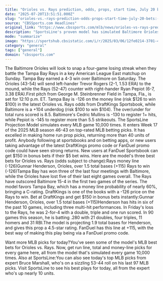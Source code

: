 ```yaml
---
title: "Orioles vs. Rays prediction, odds, props, start time, July 20 bets: Free Sunday picks from proven model"
date: "2025-07-20T13:51:51.000Z"
slug: "orioles-vs.-rays-prediction-odds-props-start-time-july-20-bets:-free-sunday-picks-from-proven-model"
source: "CBSSports.com Headlines"
original_link: "https://www.cbssports.com/mlb/news/orioles-vs-rays-prediction-odds-props-start-time-july-20-bets-free-sunday-picks-from-proven-model/"
description: "SportsLine's proven model has simulated Baltimore Orioles vs. Tampa Bay Rays 10,000 times and released its MLB picks for Sunday's game"
mode: "summarize"
image: "https://sportshub.cbsistatic.com/i/r/2025/03/06/12fe0214-3701-4309-b5e7-f5c4cc90c404/thumbnail/1200x675/ce64b489593add4699d4a8dd7057bedc/gunnar-henderson-orioles.jpg"
category: "general"
tags: ["general"]
domain: "cbssports.com"
---
```

The Baltimore Orioles will look to snap a four-game losing streak when they battle the Tampa Bay Rays in a key American League East matchup on Sunday. Tampa Bay earned a 4-3 win over Baltimore on Saturday. The Orioles (43-54) will send left-hander Trevor Rogers (2-1, 1.53 ERA) to the mound, while the Rays (52-47) counter with right-hander Ryan Pepiot (6-7, 3.38 ERA).First pitch from George M. Steinbrenner Field in Tampa, Fla., is set for 12:10 p.m. ET. Tampa Bay is -126 on the money line (risk $126 to win $100) in the latest Orioles vs. Rays odds from DraftKings Sportsbook, while Baltimore is a +104 underdog (risk $100 to win $104). The over/under for total runs scored is 8.5. Baltimore's Cedric Mullins is -130 to register 1+ hits, while Pepiot is -145 to register more than 5.5 strikeouts. The SportsLine Projection Model simulates every MLB game 10,000 times. It enters Week 17 of the 2025 MLB season 46-43 on top-rated MLB betting picks. It has excelled in making home run prop picks, returning more than 40 units of profit. Anybody following at sportsbooks and on betting apps, or new users taking advantage of the latest DraftKings promo code or FanDuel promo code could have seen strong returns. New users at FanDuel Sportsbook can get $150 in bonus bets if their $5 bet wins. Here are the model's three best bets for Orioles vs. Rays (odds subject to change):Rays money line (-126)Gunnar Henderson, Orioles, over 1.5 total bases (+115)
Rays to win (-126)Tampa Bay has won three of the last four meetings with Baltimore, while the Orioles have lost five of their last eight games overall. The Rays have outscored Baltimore 15-4 in the first two games of the series. The model favors Tampa Bay, which has a money line probability of nearly 60%, bringing a C-rating. DraftKings is one of the books with a -126 price on the Rays to win. Bet at DraftKings and get $150 in bonus bets instantly:Gunnar Henderson, Orioles, over 1.5 total bases (+115)Henderson has hits in six of the past 10 games, including three multi-hit performances. In Friday's loss to the Rays, he was 2-for-4 with a double, triple and one run scored. In 90 games this season, he is batting .280 with 21 doubles, four triples, 11 homers and 31 RBI.The model is projecting 1.9 total bases for Henderson, and gives this prop a 4.5-star rating. FanDuel has this line at +115, with the best way of making this play being via a FanDuel promo code. 
    
    

    


    
Want more MLB picks for today?You've seen some of the model's MLB best bets for Orioles vs. Rays. Now, get run line, total and money-line picks for every game here, all from the model that's simulated every game 10,000 times. Also at SportsLine:You can also see today's top MLB picks from expert Bruce Marshall, who's on a sizzling 53-44 roll on his last 97 MLB picks. Visit SportsLine to see his best plays for today, all from the expert who's up nearly 10 units.
